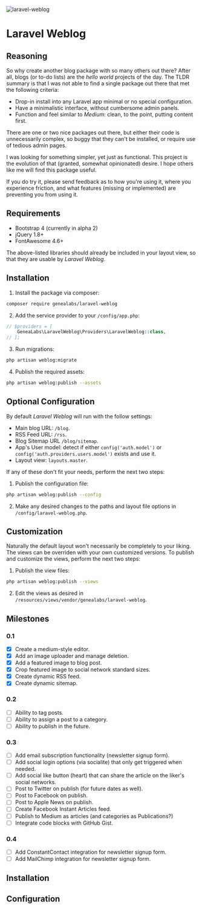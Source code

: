 ![laravel-weblog](https://cloud.githubusercontent.com/assets/1791050/16365117/5e2bb826-3bab-11e6-800e-675a1eef6bbb.jpg)

# Laravel Weblog

## Reasoning

So why create another blog package with so many others out there? After all,
 blogs (or to-do lists) are the _hello world_ projects of the day. The TLDR
 summary is that I was not able to find a single package out there that met the
 following criteria:

  - Drop-in install into any Laravel app minimal or no special configuration.
  - Have a minimalistic interface, without cumbersome admin panels.
  - Function and feel similar to _Medium_: clean, to the point, putting content
     first.

There are one or two nice packages out there, but either their code is
 unnecessarily complex, so buggy that they can't be installed, or require use of
 tedious admin pages.

I was looking for something simpler, yet just as functional. This project is the
 evolution of that (granted, somewhat opinionated) desire. I hope others like me
 will find this package useful.

If you do try it, please send feedback as to how you're using it, where you
 experience friction, and what features (missing or implemented) are preventing
 you from using it.

## Requirements

- Bootstrap 4 (currently in alpha 2)
- jQuery 1.8+
- FontAwesome 4.6+

The above-listed libraries should already be included in your layout view, so
 that they are usable by _Laravel Weblog_.

## Installation

1. Install the package via composer:

  ```sh
  composer require genealabs/laravel-weblog
  ```

2. Add the service provider to your `/config/app.php`:

  ```php
  // $providers = [
      GeneaLabs\LaravelWeblog\Providers\LaravelWeblog::class,
  // ];
  ```

3. Run migrations:

  ```sh
  php artisan weblog:migrate
  ```

4. Publish the required assets:

  ```sh
  php artisan weblog:publish --assets
  ```

## Optional Configuration

By default _Laravel Weblog_ will run with the follow settings:

- Main blog URL: `/blog`.
- RSS Feed URL: `/rss`.
- Blog Sitemap URL `/blog/sitemap`.
- App's User model: detect if either `config('auth.model')` or
 `config('auth.providers.users.model')` exists and use it.
- Layout view: `layouts.master`.

If any of these don't fit your needs, perform the next two steps:

1. Publish the configuration file:

  ```sh
  php artisan weblog:publish --config
  ```

2. Make any desired changes to the paths and layout file options in `/config/laravel-weblog.php`.

## Customization

Naturally the default layout won't necessarily be completely to your liking. The
 views can be overriden with your own customized versions. To publish and
 customize the views, perform the next two steps:

1. Publish the view files:

  ```sh
  php artisan weblog:publish --views
  ```

2. Edit the views as desired in `/resources/views/vendor/genealabs/laravel-weblog`.

## Milestones

### 0.1
- [x] Create a medium-style editor.
- [x] Add an image uploader and manage deletion.
- [x] Add a featured image to blog post.
- [x] Crop featured image to social network standard sizes.
- [x] Create dynamic RSS feed.
- [x] Create dynamic sitemap.

### 0.2

- [ ] Ability to tag posts.
- [ ] Ability to assign a post to a category.
- [ ] Ability to publish in the future.

### 0.3

- [ ] Add email subscription functionality (newsletter signup form).
- [ ] Add social login options (via socialite) that only get triggered when needed.
- [ ] Add social like button (heart) that can share the article on the liker's social networks.
- [ ] Post to Twitter on publish (for future dates as well).
- [ ] Post to Facebook on publish.
- [ ] Post to Apple News on publish.
- [ ] Create Facebook Instant Articles feed.
- [ ] Publish to Medium as articles (and categories as Publications?)
- [ ] Integrate code blocks with GitHub Gist.

### 0.4

- [ ] Add ConstantContact integration for newsletter signup form.
- [ ] Add MailChimp integration for newsletter signup form.

## Installation

## Configuration
